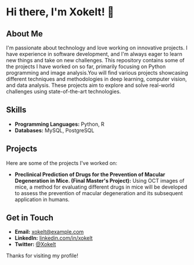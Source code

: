 # Hi there, I'm Xokelt! 👋

## About Me

I'm passionate about technology and love working on innovative projects. I have experience in software development, and I'm always eager to learn new things and take on new challenges. This repository contains some of the projects I have worked on so far, primarily focusing on Python programming and image analysis.You will find various projects showcasing different techniques and methodologies in deep learning, computer vision, and data analysis. These projects aim to explore and solve real-world challenges using state-of-the-art technologies.

## Skills

- **Programming Languages:** Python, R
- **Databases:** MySQL, PostgreSQL

## Projects

Here are some of the projects I've worked on:

- **Preclinical Prediction of Drugs for the Prevention of Macular Degeneration in Mice. (Final Master's Project):** Using OCT images of mice, a method for evaluating different drugs in mice will be developed to assess the prevention of macular degeneration and its subsequent application in humans.

## Get in Touch

- **Email:** [xokelt@example.com](mailto:xokelt@example.com)
- **LinkedIn:** [linkedin.com/in/xokelt](https://www.linkedin.com/in/xokelt)
- **Twitter:** [@Xokelt](https://twitter.com/Xokelt)

Thanks for visiting my profile!
